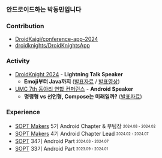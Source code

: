 ### 안드로이드하는 박동민입니다    

### **Contribution**
- [DroidKaigi/conference-app-2024](https://github.com/DroidKaigi/conference-app-2024/pull/293)
- [droidknights/DroidKnightsApp](https://github.com/droidknights/DroidKnightsApp/pulls?q=is%3Apr+assignee%3Achattymin+)


### **Activity**
- [DroidKnight 2024](https://festa.io/events/4990) - **Lightning Talk Speaker**
  - **Emoji부터 Java까지** ([발표자료](https://drive.google.com/file/d/1OYHN3FaLuDeTZfUV7BMKohniAx9V0h8L/view?usp=drive_link) / [발표영상](https://www.youtube.com/watch?v=8Daphck1LDE))
- [UMC 7th 동아리 연합 컨퍼런스](https://umc.makeus.in/) - **Android Speaker**
  - **명령형 vs 선언형, Compose는 미래일까?** ([발표자료](https://drive.google.com/file/d/18GfK0DGhgBiZj_rkgFPkTeEt2LnDpqRo/view?usp=drive_link))

### **Experience**
* [SOPT Makers](https://makers.sopt.org/) 5기 Android Chapter & 부팀장 <sub><sup>2024.08 - 2024.02</sup></sub>   
* [SOPT Makers](https://makers.sopt.org/) 4기 Android Chapter Lead <sub><sup>2024.02 - 2024.07</sup></sub>   
* [SOPT](https://sopt.org/) 34기 Android Part <sub><sup>2024.03 - 2024.07</sup></sub>   
* [SOPT](https://sopt.org/) 33기 Android Part <sub><sup>2023.09 - 2024.01</sup></sub>   
